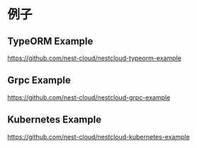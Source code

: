 # 例子

## TypeORM Example

https://github.com/nest-cloud/nestcloud-typeorm-example

## Grpc Example

https://github.com/nest-cloud/nestcloud-grpc-example

## Kubernetes Example

https://github.com/nest-cloud/nestcloud-kubernetes-example
